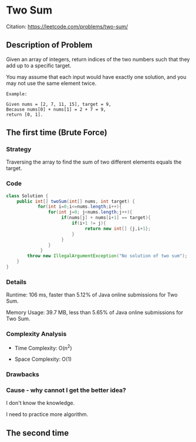 # Two Sum

Citation: https://leetcode.com/problems/two-sum/  


## Description of Problem

Given an array of integers, return indices of the two numbers such that they add up to a specific target.

You may assume that each input would have exactly one solution, and you may not use the same element twice.


``` 
Example:

Given nums = [2, 7, 11, 15], target = 9,
Because nums[0] + nums[1] = 2 + 7 = 9,
return [0, 1].
```


## The first time (Brute Force)

### Strategy 

Traversing the array to find the sum of two different elements equals the target.


### Code
```java
class Solution {
    public int[] twoSum(int[] nums, int target) {
            for(int i=0;i<=nums.length;i++){
                for(int j=0; j<nums.length;j++){
                     if(nums[j] + nums[i+1] == target){
                         if(i+1 != j){
                              return new int[] {j,i+1};
                         }
                     }   
                } 
             }
        throw new IllegalArgumentException("No solution of two sum");
    }
}
```


### Details

Runtime: 106 ms, faster than 5.12% of Java online submissions for Two Sum.

Memory Usage: 39.7 MB, less than 5.65% of Java online submissions for Two Sum.

### Complexity Analysis

+ Time Complexity: O(n<sup>2</sup>)

+ Space Complexity: O(1)

### Drawbacks

### Cause - why cannot I get the better idea? 

I don't know the knowledge.

I need to practice more algorithm.

## The second time



